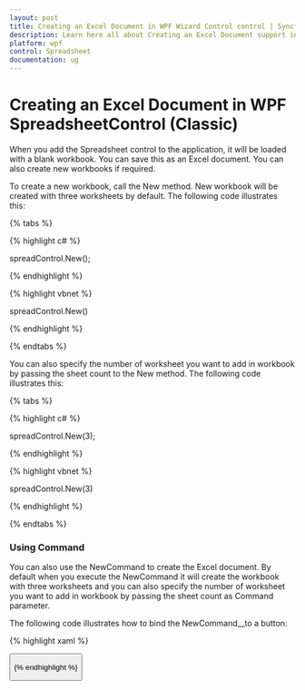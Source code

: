 ```yaml
---
layout: post
title: Creating an Excel Document in WPF Wizard Control control | Syncfusion
description: Learn here all about Creating an Excel Document support in Syncfusion WPF SpreadsheetControl (Classic) control and more.
platform: wpf
control: Spreadsheet
documentation: ug
---
```


# Creating an Excel Document in WPF SpreadsheetControl (Classic)

When you add the Spreadsheet control to the application, it will be loaded with a blank workbook. You can save this as an Excel document. You can also create new workbooks if required.

To create a new workbook, call the New method. New workbook will be created with three worksheets by default. The following code illustrates this:

{% tabs %}

{% highlight c# %}

spreadControl.New();

{% endhighlight %}

{% highlight vbnet %}
 
 spreadControl.New()
 
{% endhighlight %}

{% endtabs %}

You can also specify the number of worksheet you want to add in workbook by passing the sheet count to the New method. The following code illustrates this:

{% tabs %}

{% highlight c# %}

spreadControl.New(3);

{% endhighlight %}

{% highlight vbnet %}

 
spreadControl.New(3)

{% endhighlight %}

{% endtabs %}

### Using Command

You can also use the NewCommand to create the Excel document. By default when you execute the NewCommand it will create the workbook with three worksheets and you can also specify the number of worksheet you want to add in workbook by passing the sheet count as Command parameter. 

The following code illustrates how to bind the NewCommand__to a button: 

{% highlight xaml %}

<Button Command="{Binding Path=NewCommand}"/>

{% endhighlight %}